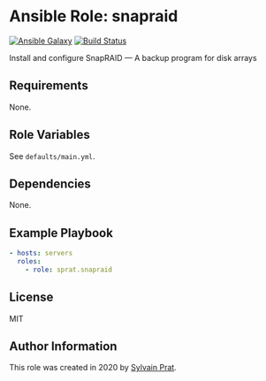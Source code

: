 Ansible Role: snapraid
======================

[![Ansible Galaxy][galaxy_image]][galaxy_link]
[![Build Status][travis_image]][travis_link]

Install and configure SnapRAID — A backup program for disk arrays

Requirements
------------

None.

Role Variables
--------------

See `defaults/main.yml`.

Dependencies
------------

None.

Example Playbook
----------------

```yaml
- hosts: servers
  roles:
    - role: sprat.snapraid
```

License
-------

MIT

Author Information
------------------

This role was created in 2020 by [Sylvain Prat](https://github.com/sprat).


[travis_image]:  https://travis-ci.com/sprat/ansible-role-snapraid.svg?branch=master
[travis_link]:   https://travis-ci.com/sprat/ansible-role-snapraid
[galaxy_image]:  https://img.shields.io/badge/galaxy-sprat.snapraid-660198.svg?style=flat
[galaxy_link]:   https://galaxy.ansible.com/sprat/snapraid
